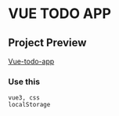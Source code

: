 # VUE TODO APP

## Project Preview

[Vue-todo-app](https://vue-todo-app-f50e7.web.app/)

### Use this

```
vue3, css
localStorage
```
